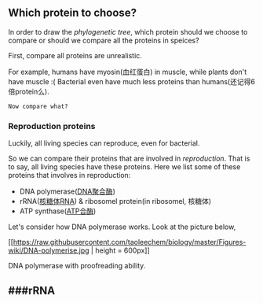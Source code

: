 ## Which protein to choose?

In order to draw the *phylogenetic tree*, which protein should we choose to compare or should we compare all the proteins in speices?

First, compare all proteins are unrealistic. 

For example, humans have myosin(血红蛋白) in muscle, while plants don't have muscle :( Bacterial even have much less proteins than humans(还记得6倍protein么). 

    Now compare what? 

### Reproduction proteins

Luckily, all living species can reproduce, even for bacterial.

So we can compare their proteins that are involved in *reproduction*. That is to say, all living species have these proteins. Here we list some of these proteins that involves in reproduction:

- DNA polymerase([DNA聚合酶](http://en.wikipedia.org/wiki/DNA_polymerase))
- rRNA([核糖体RNA](http://en.wikipedia.org/wiki/Ribosomal_RNA)) & ribosomel protein(in ribosomel, 核糖体)
- ATP synthase([ATP合酶](http://en.wikipedia.org/wiki/ATP_synthase))

Let's consider how DNA polymerase works. Look at the picture below,

[[https://raw.githubusercontent.com/taoleechem/biology/master/Figures-wiki/DNA-polymerise.jpg | height = 600px]]

DNA polymerase with proofreading ability.

###rRNA
---